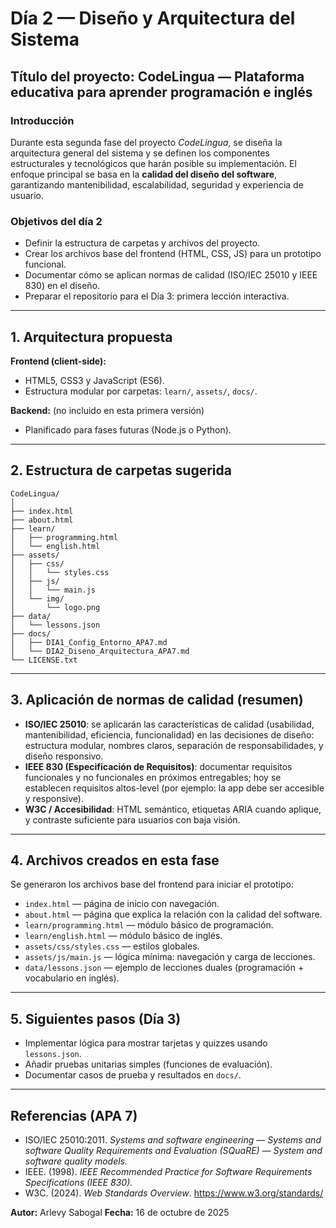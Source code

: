 # Día 2 — Diseño y Arquitectura del Sistema

## Título del proyecto: CodeLingua — Plataforma educativa para aprender programación e inglés

### Introducción
Durante esta segunda fase del proyecto *CodeLingua*, se diseña la arquitectura general del sistema y se definen los componentes estructurales y tecnológicos que harán posible su implementación. El enfoque principal se basa en la **calidad del diseño del software**, garantizando mantenibilidad, escalabilidad, seguridad y experiencia de usuario.

### Objetivos del día 2
- Definir la estructura de carpetas y archivos del proyecto.
- Crear los archivos base del frontend (HTML, CSS, JS) para un prototipo funcional.
- Documentar cómo se aplican normas de calidad (ISO/IEC 25010 y IEEE 830) en el diseño.
- Preparar el repositorio para el Día 3: primera lección interactiva.

---

## 1. Arquitectura propuesta
**Frontend (client-side):**
- HTML5, CSS3 y JavaScript (ES6).
- Estructura modular por carpetas: `learn/`, `assets/`, `docs/`.

**Backend:** (no incluido en esta primera versión)
- Planificado para fases futuras (Node.js o Python).

---

## 2. Estructura de carpetas sugerida
```
CodeLingua/
│
├── index.html
├── about.html
├── learn/
│   ├── programming.html
│   └── english.html
├── assets/
│   ├── css/
│   │   └── styles.css
│   ├── js/
│   │   └── main.js
│   └── img/
│       └── logo.png
├── data/
│   └── lessons.json
├── docs/
│   ├── DIA1_Config_Entorno_APA7.md
│   └── DIA2_Diseno_Arquitectura_APA7.md
└── LICENSE.txt
```

---

## 3. Aplicación de normas de calidad (resumen)
- **ISO/IEC 25010**: se aplicarán las características de calidad (usabilidad, mantenibilidad, eficiencia, funcionalidad) en las decisiones de diseño: estructura modular, nombres claros, separación de responsabilidades, y diseño responsivo.
- **IEEE 830 (Especificación de Requisitos)**: documentar requisitos funcionales y no funcionales en próximos entregables; hoy se establecen requisitos altos-level (por ejemplo: la app debe ser accesible y responsive).
- **W3C / Accesibilidad**: HTML semántico, etiquetas ARIA cuando aplique, y contraste suficiente para usuarios con baja visión.

---

## 4. Archivos creados en esta fase
Se generaron los archivos base del frontend para iniciar el prototipo:
- `index.html` — página de inicio con navegación.
- `about.html` — página que explica la relación con la calidad del software.
- `learn/programming.html` — módulo básico de programación.
- `learn/english.html` — módulo básico de inglés.
- `assets/css/styles.css` — estilos globales.
- `assets/js/main.js` — lógica mínima: navegación y carga de lecciones.
- `data/lessons.json` — ejemplo de lecciones duales (programación + vocabulario en inglés).

---

## 5. Siguientes pasos (Día 3)
- Implementar lógica para mostrar tarjetas y quizzes usando `lessons.json`.
- Añadir pruebas unitarias simples (funciones de evaluación).
- Documentar casos de prueba y resultados en `docs/`.

---

## Referencias (APA 7)
- ISO/IEC 25010:2011. *Systems and software engineering — Systems and software Quality Requirements and Evaluation (SQuaRE) — System and software quality models.*
- IEEE. (1998). *IEEE Recommended Practice for Software Requirements Specifications (IEEE 830).*
- W3C. (2024). *Web Standards Overview*. https://www.w3.org/standards/

**Autor:** Arlevy Sabogal
**Fecha:** 16 de octubre de 2025

